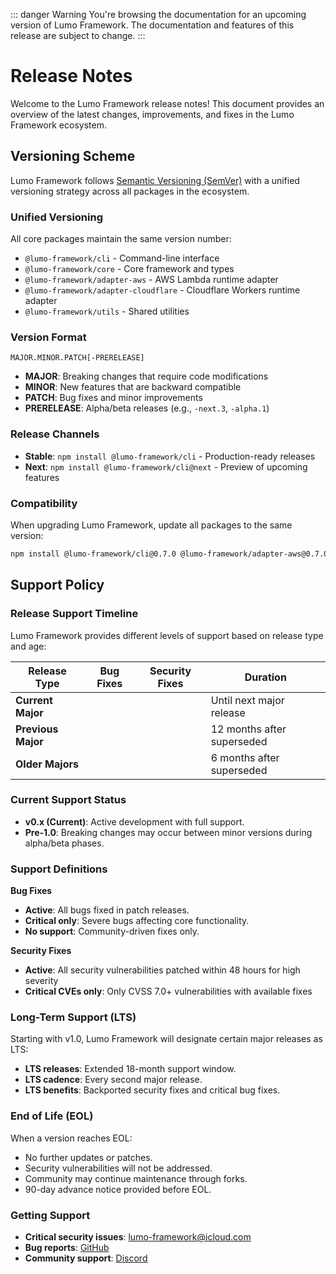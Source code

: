::: danger Warning
You're browsing the documentation for an upcoming version of Lumo Framework. The documentation and features of this release are subject to change.
:::

<Spacer />

# Release Notes
Welcome to the Lumo Framework release notes! This document provides an overview of the latest changes, improvements, and fixes in the Lumo Framework ecosystem.

## Versioning Scheme

Lumo Framework follows [Semantic Versioning (SemVer)](https://semver.org/) with a unified versioning strategy across all packages in the ecosystem.

### Unified Versioning

All core packages maintain the same version number:

- `@lumo-framework/cli` - Command-line interface
- `@lumo-framework/core` - Core framework and types  
- `@lumo-framework/adapter-aws` - AWS Lambda runtime adapter
- `@lumo-framework/adapter-cloudflare` - Cloudflare Workers runtime adapter
- `@lumo-framework/utils` - Shared utilities

### Version Format

```
MAJOR.MINOR.PATCH[-PRERELEASE]
```

- **MAJOR**: Breaking changes that require code modifications
- **MINOR**: New features that are backward compatible
- **PATCH**: Bug fixes and minor improvements
- **PRERELEASE**: Alpha/beta releases (e.g., `-next.3`, `-alpha.1`)

### Release Channels

- **Stable**: `npm install @lumo-framework/cli` - Production-ready releases
- **Next**: `npm install @lumo-framework/cli@next` - Preview of upcoming features

### Compatibility

When upgrading Lumo Framework, update all packages to the same version:

```bash
npm install @lumo-framework/cli@0.7.0 @lumo-framework/adapter-aws@0.7.0
```

## Support Policy

### Release Support Timeline

Lumo Framework provides different levels of support based on release type and age:

| Release Type       | Bug Fixes                                     | Security Fixes                                     | Duration                   |
|--------------------|-----------------------------------------------|----------------------------------------------------|----------------------------|
| **Current Major**  | <Badge type="tip" text="Active" />            | <Badge type="tip" text="Active" />                 | Until next major release   |
| **Previous Major** | <Badge type="warning" text="Critical only" /> | <Badge type="tip" text="Active" />                 | 12 months after superseded |
| **Older Majors**   | <Badge type="danger" text="No support" />     | <Badge type="warning" text="Critical CVEs only" /> | 6 months after superseded  |

### Current Support Status

- **v0.x (Current)**: Active development with full support.
- **Pre-1.0**: Breaking changes may occur between minor versions during alpha/beta phases.

### Support Definitions

**Bug Fixes**
- **Active**: All bugs fixed in patch releases.
- **Critical only**: Severe bugs affecting core functionality.
- **No support**: Community-driven fixes only.

**Security Fixes**
- **Active**: All security vulnerabilities patched within 48 hours for high severity
- **Critical CVEs only**: Only CVSS 7.0+ vulnerabilities with available fixes

### Long-Term Support (LTS)

Starting with v1.0, Lumo Framework will designate certain major releases as LTS:

- **LTS releases**: Extended 18-month support window.
- **LTS cadence**: Every second major release.
- **LTS benefits**: Backported security fixes and critical bug fixes.

### End of Life (EOL)

When a version reaches EOL:
- No further updates or patches.
- Security vulnerabilities will not be addressed.
- Community may continue maintenance through forks.
- 90-day advance notice provided before EOL.

### Getting Support

- **Critical security issues**: lumo-framework@icloud.com
- **Bug reports**: [GitHub](https://github.com/lumo-framework/monorepo/security/policy)
- **Community support**: [Discord](https://discord.gg/m7bPsv8Z)
